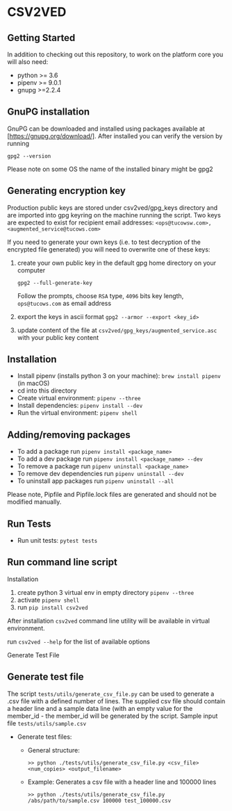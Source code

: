 CSV2VED
========

Getting Started
---------------

In addition to checking out this repository, to work on the platform core you
will also need:

- python >= 3.6
- pipenv >= 9.0.1
- gnupg >=2.2.4


GnuPG installation
------------------

GnuPG can be downloaded and installed using packages available at [https://gnupg.org/download/].
After installed you can verify the version by running

`gpg2 --version`

Please note on some OS the name of the installed binary might be gpg2

Generating encryption key
-------------------------

Production public keys are stored under csv2ved/gpg_keys directory and are imported into gpg keyring on the machine running the script.
Two keys are expected to exist for recipient email addresses: `<ops@tucowsw.com>, <augmented_service@tucows.com>`

If you need to generate your own keys (i.e. to test decryption of the encrypted file generated) you will need to overwrite one of these keys:

1. create your own public key in the default gpg home directory on your computer
    
    `gpg2 --full-generate-key`
    
    Follow the prompts, choose `RSA` type, `4096` bits key length, `ops@tucows.com` as email address
2. export the keys in ascii format
    `gpg2 --armor --export <key_id>`
3. update content of the file at `csv2ved/gpg_keys/augmented_service.asc` with your public key content       

Installation
------------

* Install pipenv (installs python 3 on your machine): `brew install pipenv` (in macOS)
* cd into this directory
* Create virtual environment: `pipenv --three`
* Install dependencies: `pipenv install --dev`
* Run the virtual environment: `pipenv shell`

Adding/removing packages
------------------------

* To add a package run `pipenv install <package_name>`
* To add a dev package run `pipenv install <package_name> --dev`
* To remove a package run  `pipenv uninstall <package_name>`
* To remove dev dependencies run `pipenv uninstall --dev`
* To uninstall app packages run `pipenv uninstall --all`

Please note, Pipfile and Pipfile.lock files are generated and should not be modified manually.

Run Tests
---------
* Run unit tests: `pytest tests` 

Run command line script
-----------------------

Installation

1. create python 3 virtual env in empty directory `pipenv --three`
2. activate `pipenv shell`
3. run `pip install csv2ved`

After installation `csv2ved` command line utility will be available in virtual environment.

run `csv2ved --help` for the list of available options


Generate Test File

Generate test file
------------------

The script `tests/utils/generate_csv_file.py` can be used to generate a .csv file with a defined number of lines. 
The supplied csv file should contain a header line and a sample data line (with an empty value for the member_id - the
member_id will be generated by the script. Sample input file `tests/utils/sample.csv`

* Generate test files:

    * General structure:
   
        `>> python ./tests/utils/generate_csv_file.py <csv_file> <num_copies> <output_filename>`
    
    * Example: Generates a csv file with a header line and 100000 lines
    
        `>> python ./tests/utils/generate_csv_file.py /abs/path/to/sample.csv 100000 test_100000.csv`
